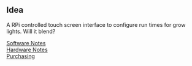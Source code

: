 Idea
----

A RPi controlled touch screen interface to configure run times for grow lights. Will it blend?

[Software Notes](https://github.com/sourkremlin/growcontroller/blob/master/notes/software.md)
<br/>
[Hardware Notes](https://github.com/sourkremlin/growcontroller/blob/master/notes/hardware.md)
<br/>
[Purchasing](https://github.com/sourkremlin/growcontroller/blob/master/notes/bom.md)

